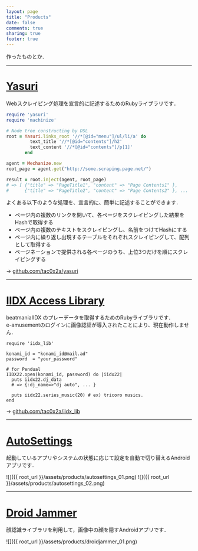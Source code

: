 ```yaml
---
layout: page
title: "Products"
date: false
comments: true
sharing: true
footer: true
---
```


作ったものとか．

---
# [Yasuri](https://github.com/tac0x2a/yasuri)
Webスクレイピング処理を宣言的に記述するためのRubyライブラリです．

```ruby
require 'yasuri'
require 'machinize'

# Node tree constructing by DSL
root = Yasuri.links_root '//*[@id="menu"]/ul/li/a' do
         text_title '//*[@id="contents"]/h2'
         text_content '//*[@id="contents"]/p[1]'
       end

agent = Mechanize.new
root_page = agent.get("http://some.scraping.page.net/")

result = root.inject(agent, root_page)
# => [ {"title" => "PageTitle1", "content" => "Page Contents1" },
#      {"title" => "PageTitle2", "content" => "Page Contents2" }, ...  ]

```


よくある以下のような処理を、宣言的に、簡単に記述することができます．

+ ページ内の複数のリンクを開いて、各ページをスクレイピングした結果をHashで取得する
+ ページ内の複数のテキストをスクレイピングし、名前をつけてHashにする
+ ページ内に繰り返し出現するテーブルをそれぞれスクレイピングして、配列として取得する
+ ページネーションで提供される各ページのうち、上位3つだけを順にスクレイピングする

-> [github.com/tac0x2a/yasuri](https://github.com/tac0x2a/yasuri)

---
# [IIDX Access Library](https://github.com/tac0x2a/iidx_lib)
beatmaniaIIDX のプレーデータを取得するためのRubyライブラリです．<br>
e-amusementのログインに画像認証が導入されたことにより、現在動作しません．

```
require 'iidx_lib'

konami_id = "konami_id@mail.ad"
password  = "your_password"

# for Pendual
IIDX22.open(konami_id, password) do |iidx22|
  puts iidx22.dj_data
  # => {:dj_name=>"dj auto", ... }

  puts iidx22.series_music(20) # ex) tricoro musics.
end
```

-> [github.com/tac0x2a/iidx_lib](https://github.com/tac0x2a/iidx_lib)

---
# [AutoSettings](https://play.google.com/store/apps/details?id=net.tac42.auto_settings)
起動しているアプリやシステムの状態に応じて設定を自動で切り替えるAndroidアプリです．

![]({{ root_url }}/assets/products/autosettings_01.png)
![]({{ root_url }}/assets/products/autosettings_02.png)

---
# [Droid Jammer](https://play.google.com/store/apps/details?id=jp.dip.wt.lmm)
顔認識ライブラリを利用して，画像中の顔を隠すAndroidアプリです．

![]({{ root_url }}/assets/products/droidjammer_01.png)
